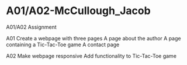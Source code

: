 # A01/A02-McCullough_Jacob
A01/A02 Assignment

A01
Create a webpage with three pages
	A page about the author
	A page containing a Tic-Tac-Toe game
	A contact page
	
A02
Make webpage responsive
Add functionality to Tic-Tac-Toe game


